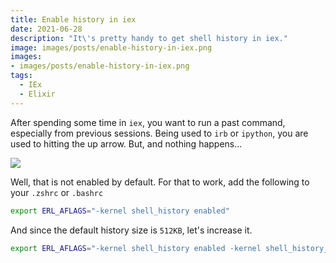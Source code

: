 ```yaml
---
title: Enable history in iex
date: 2021-06-28
description: "It\'s pretty handy to get shell history in iex."
image: images/posts/enable-history-in-iex.png
images:
- images/posts/enable-history-in-iex.png
tags:
  - IEx
  - Elixir
---
```


After spending some time in `iex`, you want to run a past command, especially from previous sessions.
Being used to `irb` or `ipython`, you are used to hitting the up arrow.
But, and nothing happens...

![](https://media.giphy.com/media/oziNormWuA6JrnbzY8/giphy.gif)

Well, that is not enabled by default.
For that to work, add the following to your `.zshrc` or `.bashrc`

```sh
export ERL_AFLAGS="-kernel shell_history enabled"
```

And since the default history size is `512KB`, let's increase it.

```sh
export ERL_AFLAGS="-kernel shell_history enabled -kernel shell_history_file_bytes 1024000"
```
